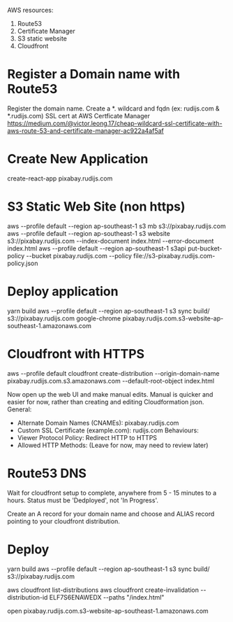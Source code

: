 AWS resources:
1. Route53
2. Certificate Manager
3. S3 static website
4. Cloudfront


# Register a Domain name with Route53
Register the domain name.
Create a *. wildcard and fqdn (ex: rudijs.com & *.rudijs.com) SSL cert at AWS Certficate Manager
https://medium.com/@victor.leong.17/cheap-wildcard-ssl-certificate-with-aws-route-53-and-certificate-manager-ac922a4af5af

# Create New Application
create-react-app pixabay.rudijs.com

# S3 Static Web Site (non https)
aws --profile default --region ap-southeast-1 s3 mb s3://pixabay.rudijs.com
aws --profile default --region ap-southeast-1 s3 website s3://pixabay.rudijs.com --index-document index.html --error-document index.html
aws --profile default --region ap-southeast-1 s3api put-bucket-policy --bucket pixabay.rudijs.com --policy file://s3-pixabay.rudijs.com-policy.json

# Deploy application
yarn build
aws --profile default --region ap-southeast-1 s3 sync build/ s3://pixabay.rudijs.com
google-chrome pixabay.rudijs.com.s3-website-ap-southeast-1.amazonaws.com

# Cloudfront with HTTPS
aws --profile default cloudfront create-distribution --origin-domain-name pixabay.rudijs.com.s3.amazonaws.com --default-root-object index.html

Now open up the web UI and make manual edits.
Manual is quicker and easier for now, rather than creating and editing Cloudformation json.
General:
- Alternate Domain Names (CNAMEs): pixabay.rudijs.com
- Custom SSL Certificate (example.com): rudijs.com
Behaviours:
- Viewer Protocol Policy: Redirect HTTP to HTTPS
- Allowed HTTP Methods: (Leave for now, may need to review later)

# Route53 DNS
Wait for cloudfront setup to complete, anywhere from 5 - 15 minutes to a hours.
Status must be 'Dedployed', not 'In Progress'.

Create an A record for your domain name and choose and ALIAS record pointing to your cloudfront distribution.

# Deploy
yarn build
aws --profile default --region ap-southeast-1 s3 sync build/ s3://pixabay.rudijs.com

aws cloudfront list-distributions
aws cloudfront create-invalidation --distribution-id ELF7S6ENAWEDX --paths "/index.html"

open pixabay.rudijs.com.s3-website-ap-southeast-1.amazonaws.com
